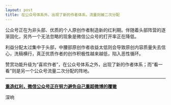 ```yaml
---
layout: post
title: 在公众号体系外，出现了新的作者体系，流量则被二次分配
---
```


公众号正在为非头部、优质的个人原创作者制造新的红利期。伴随着头部阵营的逐渐固化，另外一个无法忽略的现象是微信公众号的打开率正在降低。

利益分配太过集中于头部，中腰部原创作者收益太低则会导致原创内容质量失去信心，洗稿横行，真正优质作者的创作积极性越来越低，陷入恶性循环。

赞赏功能升级为“喜欢作者”，在公众号体系之外，出现了新的作者体系；而“看一看”则是另一个公众号流量二次分配的阵地。

---

**[重造红利，微信公众号正在努力避免自己重蹈微博的覆辙](https://mp.weixin.qq.com/s/LeoSHy3I4LFxZlY7Jnr21A)**

深响